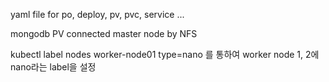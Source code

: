 yaml file for po, deploy, pv, pvc, service ...

mongodb PV connected master node by NFS 

kubectl label nodes worker-node01 type=nano 를 통하여 worker node 1, 2에 nano라는 label을 설정
